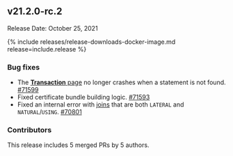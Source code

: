 ## v21.2.0-rc.2

Release Date: October 25, 2021

{% include releases/release-downloads-docker-image.md release=include.release %}

<h3 id="v21-2-0-rc-2-bug-fixes">Bug fixes</h3>

- The [**Transaction** page](https://www.cockroachlabs.com/docs/v21.2/ui-transactions-page) no longer crashes when a statement is not found. [#71599][#71599]
- Fixed certificate bundle building logic. [#71593][#71593]
- Fixed an internal error with [joins](https://www.cockroachlabs.com/docs/v21.2/joins) that are both `LATERAL` and `NATURAL`/`USING`. [#70801][#70801]

<h3 id="v21-2-0-rc-2-contributors">Contributors</h3>

This release includes 5 merged PRs by 5 authors.

[#70801]: https://github.com/cockroachdb/cockroach/pull/70801
[#71593]: https://github.com/cockroachdb/cockroach/pull/71593
[#71599]: https://github.com/cockroachdb/cockroach/pull/71599
